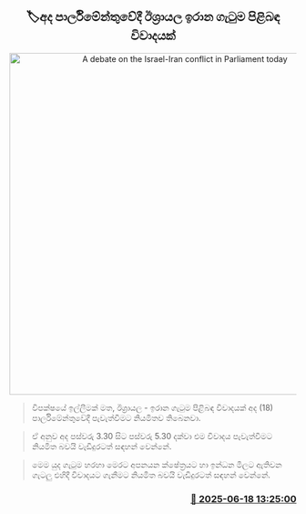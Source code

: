 <p align='center'><b><h2 align='center' title='A debate on the Israel-Iran conflict in Parliament today'>🏷අද පාර්ලිමේන්තුවේදී ඊශ්‍රායල ඉරාන ගැටුම පිළිබඳ විවාදයක්</h2></b></p>
<p align='center'><img src='https://helakuru.sgp1.cdn.digitaloceanspaces.com/esana/images/lib/parliment-new-01[1].jpg' width='600' alt='A debate on the Israel-Iran conflict in Parliament today'></p>

> විපක්ෂයේ ඉල්ලීමක් මත, ඊශ්‍රායල - ඉරාන ගැටුම පිළිබඳ විවාදයක් අද (18) පාර්ලිමේන්තුවේදී පැවැත්වීමට නියමිතව තිබෙනවා.

> ඒ අනුව අද පස්වරු 3.30 සිට පස්වරු 5.30 දක්වා එම විවාදය පැවැත්වීමට නියමිත බවයි වැඩිදුරටත් සඳහන් වෙන්නේ.

> මෙම යුද ගැටුම හරහා මෙරට අපනයන ක්ෂේත්‍රයට හා ඉන්ධන මිලට ඇතිවන ගැටලු එහිදී විවාදයට ගැනීමට නියමිත බවයි වැඩිදුරටත් සඳහන් වෙන්නේ.



<h3 align='right'><a href='https://www.helakuru.lk/esana/p/111123/'>📅 2025-06-18 13:25:00</a></h3>
